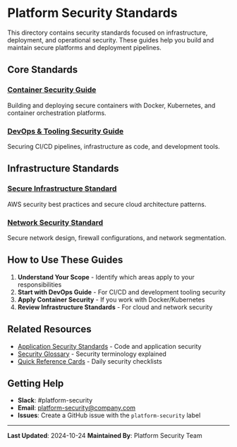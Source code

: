 # Platform Security Standards

This directory contains security standards focused on infrastructure, deployment, and operational security. These guides help you build and maintain secure platforms and deployment pipelines.

## Core Standards

### [Container Security Guide](Container%20Security%20Guide.md)
Building and deploying secure containers with Docker, Kubernetes, and container orchestration platforms.

### [DevOps & Tooling Security Guide](DevOps%20&%20Tooling%20Security%20Guide.md)
Securing CI/CD pipelines, infrastructure as code, and development tools.

## Infrastructure Standards

### [Secure Infrastructure Standard](Infrastructure/Secure%20Infrastructure%20Standard.md)
AWS security best practices and secure cloud architecture patterns.

### [Network Security Standard](Infrastructure/Network%20Security%20Standard.md)
Secure network design, firewall configurations, and network segmentation.

## How to Use These Guides

1. **Understand Your Scope** - Identify which areas apply to your responsibilities
2. **Start with DevOps Guide** - For CI/CD and development tooling security
3. **Apply Container Security** - If you work with Docker/Kubernetes
4. **Review Infrastructure Standards** - For cloud and network security

## Related Resources

- [Application Security Standards](../Application%20Security/) - Code and application security
- [Security Glossary](../Glossary.md) - Security terminology explained
- [Quick Reference Cards](../Quick%20Reference%20Cards.md) - Daily security checklists

## Getting Help

- **Slack**: #platform-security
- **Email**: platform-security@company.com
- **Issues**: Create a GitHub issue with the `platform-security` label

---

**Last Updated**: 2024-10-24
**Maintained By**: Platform Security Team